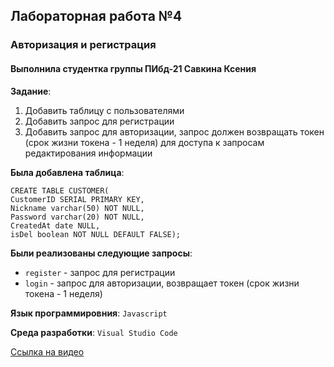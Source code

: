 ## Лабораторная работа №4
### Авторизация и регистрация
#### Выполнила студентка группы ПИбд-21 __Савкина Ксения__

__Задание__: 

1. Добавить таблицу с пользователями
2. Добавить запрос для регистрации
3. Добавить запрос для авторизации, запрос должен возвращать токен (срок жизни токена - 1 неделя) для доступа к запросам редактирования информации

__Была добавлена таблица__:

```
CREATE TABLE CUSTOMER(
CustomerID SERIAL PRIMARY KEY,
Nickname varchar(50) NOT NULL,
Password varchar(20) NOT NULL,
CreatedAt date NULL,
isDel boolean NOT NULL DEFAULT FALSE);
```

__Были реализованы следующие запросы__:

   - `register` - запрос для регистрации
   - `login` - запрос для авторизации, возвращает токен (срок жизни токена - 1 неделя) 

__Язык программировния__: `Javascript` 

__Среда разработки__: `Visual Studio Code` 

[Ссылка на видео](https://youtu.be/P1eVJfMXYZY "Демонстрация лабораторной")